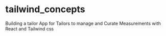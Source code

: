 # tailwind_concepts

Building a tailor App for Tailors to manage and 
Curate Measurements with React and Tailwind css 

